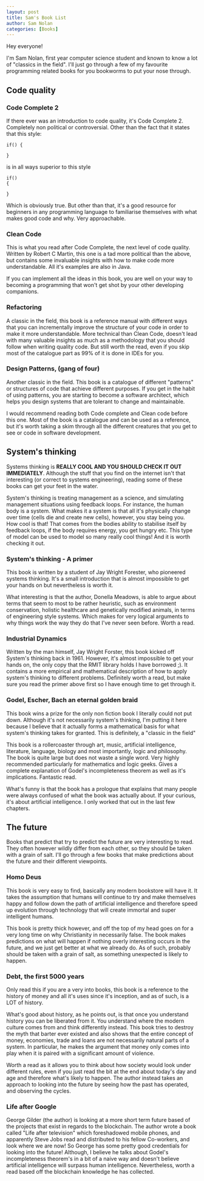 ```yaml
---
layout: post
title: Sam's Book List
author: Sam Nolan
categories: [Books]
---
```


Hey everyone!

I'm Sam Nolan, first year computer science student and known to know a lot of
"classics in the field". I'll just go through a few of my favourite programming
related books for you bookworms to put your nose through.

<!-- more -->

## Code quality
### Code Complete 2
If there ever was an introduction to code quality, it's Code Complete 2. Completely
non political or controversial. Other than the fact that it states that this style:

```
if() {

}
```

is in all ways superior to this style

```
if() 
{

}
```

Which is obviously true. But other than that, it's a good resource for beginners
in any programming language to familiarise themselves with what makes good
code and why. Very approachable.

### Clean Code
This is what you read after Code Complete, the next level of code quality. Written
by Robert C Martin, this one is a tad more political than the above, but contains
some invaluable insights with how to make code more understandable. All it's
examples are also in Java.

If you can implement all the ideas in this book, you are well on your way to
becoming a programming that won't get shot by your other developing companions.

### Refactoring
A classic in the field, this book is a reference manual with different ways
that you can incrementally improve the structure of your code in order to make
it more understandable. More technical than Clean Code, doesn't lead with many
valuable insights as much as a methodology that you should follow when writing
quality code. But still worth the read, even if you skip most of the catalogue
part as 99% of it is done in IDEs for you.

### Design Patterns, (gang of four)
Another classic in the field. This book is a catalogue of different "patterns"
or structures of code that achieve different purposes. If you get in the habit
of using patterns, you are starting to become a software architect, which helps
you design systems that are tolerant to change and maintainable.

I would recommend reading both Code complete and Clean code before this one.
Most of the book is a catalogue and can be used as a reference, but it's worth
taking a skim through all the different creatures that you get to see or code
in software development.

## System's thinking
Systems thinking is **REALLY COOL AND YOU SHOULD CHECK IT OUT IMMEDIATELY**. 
Although the stuff that you find on the internet isn't that interesting (or correct
to systems engineering), reading some of these books can get your feet in the water.

System's thinking is treating management as a science, and simulating management
situations using feedback loops. For instance, the human body is a system. What
makes it a system is that all it's physically change over time (cells die and
create new cells), however, you stay being you. How cool is that! That comes
from the bodies ability to stabilise itself by feedback loops, if the body
requires energy, you get hungry etc. This type of model can be used to model
so many really cool things! And it is worth checking it out.

### System's thinking - A primer
This book is written by a student of Jay Wright Forester, who pioneered systems
thinking. It's a small introduction that is almost impossible to get your hands
on but nevertheless is worth it.

What interesting is that the author, Donella Meadows, is able to argue about terms
that seem to most to be rather heuristic, such as environment conservation,
holistic healthcare and genetically modified animals, in terms of engineering
style systems. Which makes for very logical arguments to why things work the
way they do that I've never seen before. Worth a read.

### Industrial Dynamics
Written by the man himself, Jay Wright Forster, this book kicked off System's
thinking back in 1961. However, it's almost impossible to get your hands on,
the only copy that the RMIT library holds I have borrowed ;). It contains a more
empirical and mathematical description of how to apply system's thinking to different
problems. Definitely worth a read, but make sure you read the primer above first
so I have enough time to get through it.

### Godel, Escher, Bach an eternal golden braid
This book wins a prize for the only non fiction book I literally could not put
down. Although it's not necessarily system's thinking, I'm putting it here
because I believe that it actually forms a mathematical basis for what system's
thinking takes for granted. This is definitely, a "classic in the field"

This book is a rollercoaster through art, music, artificial intelligence, literature,
language, biology and most importantly, logic and philosophy. The book is 
quite large but does not waste a single word. Very highly recommended particularly
for mathematics and logic geeks. Gives a complete explanation of Godel's incompleteness
theorem as well as it's implications. Fantastic read.

What's funny is that the book has a prologue that explains that many people
were always confused of what the book was actually about. If your curious, it's
about artificial intelligence. I only worked that out in the last few chapters.

## The future
Books that predict that try to predict the future are very interesting to read.
They often however wildly differ from each other, so they should be taken with
a grain of salt. I'll go through a few books that make predictions about the future
and their different viewpoints.

### Homo Deus
This book is very easy to find, basically any modern bookstore will have it.
It takes the assumption that humans will continue to try and make themselves
happy and follow down the path of artificial intelligence and therefore speed
up evolution through technology that will create immortal and super intelligent
humans.

This book is pretty thick however, and off the top of my head goes on
for a very long time on why Christianity in necessarily false. The book makes
predictions on what will happen if nothing overly interesting occurs in the future,
and we just get better at what we already do. As of such, probably should be
taken with a grain of salt, as something unexpected is likely to happen.

### Debt, the first 5000 years
Only read this if you are a very into books, this book is a reference to the history
of money and all it's uses since it's inception, and as of such, is a LOT of history.

What's good about history, as he points out, is that once you understand history
you can be liberated from it. You understand where the modern culture comes from and
think differently instead. This book tries to destroy the myth that barter ever
existed and also shows that the entire concept of money, economies, trade and
loans are not necessarily natural parts of
a system. In particular, he makes the argument that money only comes into play
when it is paired with a significant amount of violence.

Worth a read as it allows you to think about how society would look under different
rules, even if you just read the bit at the end about today's day and age
and therefore what's likely to happen. The author instead takes an approach
to looking into the future by seeing how the past has operated, and observing
the cycles.

### Life after Google
George Gilder (the author) is looking at a more short term future based of the projects
that exist in regards to the blockchain. The author wrote a book
called "Life after television" which foreshadowed mobile phones, and apparently
Steve Jobs read and distributed to his fellow Co-workers, and look where we are
now! So George has some pretty good credentials for looking into the future!
Although, I believe he talks about Godel's incompleteness theorem's in a bit
of a naive way and doesn't believe artificial intelligence will surpass
human intelligence. Nevertheless, worth a read based off the blockchain knowledge
he has collected.
